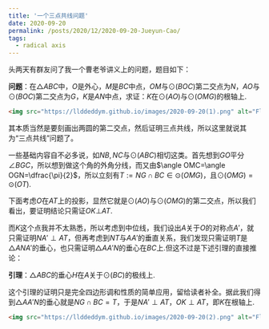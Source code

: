 ```yaml
---
title: '一个三点共线问题'
date: 2020-09-20
permalink: /posts/2020/12/2020-09-20-Jueyun-Cao/
tags:
  - radical axis
---
```


头两天有群友问了我一个曹老爷讲义上的问题，题目如下：

**问题**：在$\triangle ABC$中，$O$是外心，$M$是$BC$中点，$OM$与$\odot(BOC)$第二交点为$N$，$AO$与$\odot(BOC)$第二交点为$G$，$K$是$AN$中点，求证：$K$在$\odot(AO)$与$\odot(OMG)$的根轴上.

```html
<img src="https://llddeddym.github.io/images/2020-09-20(1).png" alt="Flag Icon" role="img" aria-label="(1)" />
```

其本质当然是要刻画出两圆的第二交点，然后证明三点共线，所以这里就说其为“三点共线”问题了。

一些基础内容自不必多说，如$NB,NC$与$\odot(ABC)$相切这类。首先想到$GO$平分$\angle BGC$，所以想到做这个角的外角分线，而又由$\angle OMC=\angle OGN=\dfrac{\pi}{2}$，所以立刻有$T:=NG\cap BC\in\odot(OMG)$，且$\odot(OMG)=\odot(OT)$.

下面考虑$O$在$AT$上的投影，显然它就是$\odot(AO)$与$\odot(OMG)$的第二交点，所以我们看出，要证明结论只需证$OK\bot AT$.

而$K$这个点我并不太熟悉，所以考虑到中位线，我们设出$A$关于$O$的对称点$A'$，就只需证明$NA'\perp AT$，但再考虑到$NT$与$AA'$的垂直关系，我们发现只需证明$T$是$\triangle ANA'$的垂心，也只需证明$\triangle AA'N$的垂心在$BC$上.但这不过是下述引理的直接推论：

**引理**：$\triangle ABC$的垂心$H$在$A$关于$\odot(BC)$的极线上.

这个引理的证明只是完全四边形调和性质的简单应用，留给读者补全。据此我们得到$\triangle AA'N$的垂心就是$NG\cap BC=T$，于是$NA'\perp AT$，$OK\perp AT$，即$K$在根轴上.

```html
<img src="https://llddeddym.github.io/images/2020-09-20(2).png" alt="Flag Icon" role="img" aria-label="(2)" />
```



